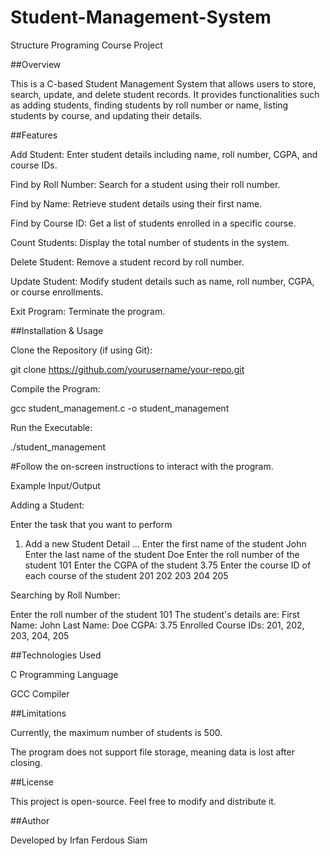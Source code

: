 # Student-Management-System
Structure Programing Course Project

##Overview

This is a C-based Student Management System that allows users to store, search, update, and delete student records. It provides functionalities such as adding students, finding students by roll number or name, listing students by course, and updating their details.

##Features

Add Student: Enter student details including name, roll number, CGPA, and course IDs.

Find by Roll Number: Search for a student using their roll number.

Find by Name: Retrieve student details using their first name.

Find by Course ID: Get a list of students enrolled in a specific course.

Count Students: Display the total number of students in the system.

Delete Student: Remove a student record by roll number.

Update Student: Modify student details such as name, roll number, CGPA, or course enrollments.

Exit Program: Terminate the program.

##Installation & Usage

Clone the Repository (if using Git):

git clone https://github.com/yourusername/your-repo.git

Compile the Program:

gcc student_management.c -o student_management

Run the Executable:

./student_management

#Follow the on-screen instructions to interact with the program.

Example Input/Output

Adding a Student:

Enter the task that you want to perform
1. Add a new Student Detail
...
Enter the first name of the student
John
Enter the last name of the student
Doe
Enter the roll number of the student
101
Enter the CGPA of the student
3.75
Enter the course ID of each course of the student
201 202 203 204 205

Searching by Roll Number:

Enter the roll number of the student
101
The student's details are:
First Name: John
Last Name: Doe
CGPA: 3.75
Enrolled Course IDs: 201, 202, 203, 204, 205

##Technologies Used

C Programming Language

GCC Compiler

##Limitations

Currently, the maximum number of students is 500.

The program does not support file storage, meaning data is lost after closing.

##License

This project is open-source. Feel free to modify and distribute it.

##Author

Developed by Irfan Ferdous Siam
